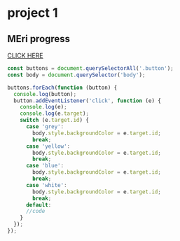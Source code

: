 # project 1
## MEri progress
[CLICK HERE](https://stackblitz.com/edit/dom-project-chaiaurcode-whb4oe?file=1-colorChanger%2Fchaiaurcode.js)

``` javascript
const buttons = document.querySelectorAll('.button');
const body = document.querySelector('body');

buttons.forEach(function (button) {
  console.log(button);
  button.addEventListener('click', function (e) {
    console.log(e);
    console.log(e.target);
    switch (e.target.id) {
      case 'grey':
        body.style.backgroundColor = e.target.id;
        break;
      case 'yellow':
        body.style.backgroundColor = e.target.id;
        break;
      case 'blue':
        body.style.backgroundColor = e.target.id;
        break;
      case 'white':
        body.style.backgroundColor = e.target.id;
        break;
      default:
      //code
    }
  });
});



```
